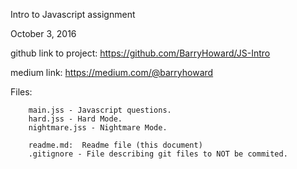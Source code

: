 Intro to Javascript assignment

October 3, 2016

github link to project: https://github.com/BarryHoward/JS-Intro

medium link: https://medium.com/@barryhoward


Files:

		main.jss - Javascript questions.
		hard.jss - Hard Mode.
		nightmare.jss - Nightmare Mode.

		readme.md:  Readme file (this document)
		.gitignore - File describing git files to NOT be commited.



